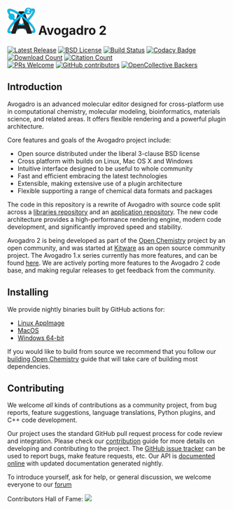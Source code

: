# ![Avogadro 2][Avogadro2Logo] Avogadro 2

[![Latest Release](https://img.shields.io/github/v/release/openchemistry/avogadrolibs)](https://github.com/OpenChemistry/avogadrolibs/releases) [![BSD License](https://img.shields.io/github/license/openchemistry/avogadrolibs)](https://github.com/OpenChemistry/avogadrolibs/blob/master/LICENSE) [![Build Status](https://img.shields.io/github/actions/workflow/status/openchemistry/avogadrolibs/build_cmake.yml?branch=master)](https://github.com/OpenChemistry/avogadrolibs/actions) [![Codacy Badge](https://app.codacy.com/project/badge/Grade/44bb12662c564ed8a27ee8a7fd89ed50)](https://app.codacy.com/gh/OpenChemistry/avogadrolibs/dashboard?utm_source=gh&utm_medium=referral&utm_content=&utm_campaign=Badge_grade)  
[![Download Count](https://avogadro.cc/downloads.svg?readme)](https://github.com/OpenChemistry/avogadrolibs/releases) [![Citation Count](https://avogadro.cc/citations.svg?readme)](http://doi.org/10.1186/1758-2946-4-17)  
[![PRs Welcome](https://img.shields.io/badge/PRs-welcome-brightgreen.svg?style=flat)](http://makeapullrequest.com) [![GitHub contributors](https://img.shields.io/github/contributors/openchemistry/avogadrolibs.svg?style=flat&color=0bf)](https://github.com/OpenChemistry/avogadrolibs/graphs/contributors)  [![OpenCollective Backers](https://img.shields.io/opencollective/all/open-chemistry)](https://opencollective.com/open-chemistry)

## Introduction

Avogadro is an advanced molecular editor designed for cross-platform use in
computational chemistry, molecular modeling, bioinformatics, materials science,
and related areas. It offers flexible rendering and a powerful plugin
architecture.

Core features and goals of the Avogadro project include:

* Open source distributed under the liberal 3-clause BSD license
* Cross platform with builds on Linux, Mac OS X and Windows
* Intuitive interface designed to be useful to whole community
* Fast and efficient embracing the latest technologies
* Extensible, making extensive use of a plugin architecture
* Flexible supporting a range of chemical data formats and packages

The code in this repository is a rewrite of Avogadro with source
code split across a
[libraries repository](https://github.com/openchemistry/avogadrolibs)
and an [application repository](https://github.com/openchemistry/avogadroapp).
The new code architecture provides a high-performance rendering engine, modern
code development, and significantly improved speed and stability.

Avogadro 2 is being developed as part of the [Open Chemistry][OpenChemistry]
project by an open community, and was started at [Kitware][Kitware] as
an open source community project. The Avogadro 1.x series currently has more
features, and can be found [here][Avogadro1]. We are actively porting more
features to the Avogadro 2 code base, and making regular releases to get
feedback from the community.

## Installing

We provide nightly binaries built by GitHub actions for:

* [Linux AppImage](https://nightly.link/OpenChemistry/avogadrolibs/workflows/build_cmake/master/Avogadro2.AppImage.zip)
* [MacOS](https://nightly.link/OpenChemistry/avogadrolibs/workflows/build_cmake/master/macOS.dmg.zip)
* [Windows 64-bit](https://nightly.link/OpenChemistry/avogadrolibs/workflows/build_cmake/master/Win64.exe.zip)

If you would like to build from source we recommend that you
follow our [building Open Chemistry][Build] guide that will take care of
building most dependencies.

## Contributing

We welcome *all* kinds of contributions as a community project, from bug
reports, feature suggestions, language translations, Python plugins,
and C++ code development.

Our project uses the standard GitHub pull request process for code review
and integration. Please check our [contribution][Contribution] guide for more
details on developing and contributing to the project. The [GitHub issue
tracker](https://github.com/openchemistry/avogadrolibs/issues/)
can be used to report bugs, make feature requests, etc. Our API is
[documented online][API] with updated documentation generated nightly.

To introduce yourself, ask for help, or general discussion, we welcome everyone
to our [forum](https://discuss.avogadro.cc/)

Contributors Hall of Fame:
<a href="https://github.com/openchemistry/avogadrolibs/graphs/contributors">
  <img src="https://contrib.rocks/image?repo=openchemistry/avogadrolibs" />
</a>

  [Avogadro2Logo]: https://raw.githubusercontent.com/OpenChemistry/avogadrolibs/master/docs/avogadro2_64.png "Avogadro2"
  [OpenChemistry]: http://openchemistry.org/ "Open Chemistry Project"
  [OpenChemistryLogo]: https://raw.githubusercontent.com/OpenChemistry/avogadrolibs/master/docs/OpenChemistry128.png "Open Chemistry"
  [Kitware]: http://kitware.com/ "Kitware, Inc."
  [Avogadro1]: http://avogadro.cc/ "Avogadro 1"
  [Build]: https://two.avogadro.cc/install/build.html "Building Avogadro"
  [Contribution]: https://two.avogadro.cc/contrib/ "Contribution guide"
  [API]: https://two.avogadro.cc/api/ "API documentation"

